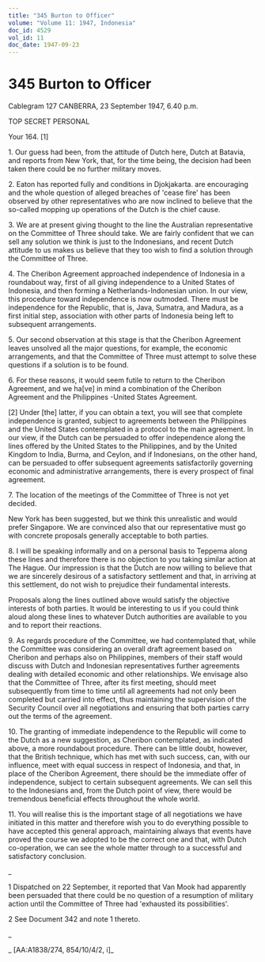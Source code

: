 ```yaml
---
title: "345 Burton to Officer"
volume: "Volume 11: 1947, Indonesia"
doc_id: 4529
vol_id: 11
doc_date: 1947-09-23
---
```


# 345 Burton to Officer

Cablegram 127 CANBERRA, 23 September 1947, 6.40 p.m.

TOP SECRET PERSONAL

Your 164. [1]

1\. Our guess had been, from the attitude of Dutch here, Dutch at Batavia, and reports from New York, that, for the time being, the decision had been taken there could be no further military moves.

2\. Eaton has reported fully and conditions in Djokjakarta. are encouraging and the whole question of alleged breaches of 'cease fire' has been observed by other representatives who are now inclined to believe that the so-called mopping up operations of the Dutch is the chief cause.

3\. We are at present giving thought to the line the Australian representative on the Committee of Three should take. We are fairly confident that we can sell any solution we think is just to the Indonesians, and recent Dutch attitude to us makes us believe that they too wish to find a solution through the Committee of Three.

4\. The Cheribon Agreement approached independence of Indonesia in a roundabout way, first of all giving independence to a United States of Indonesia, and then forming a Netherlands-Indonesian union. In our view, this procedure toward independence is now outmoded. There must be independence for the Republic, that is, Java, Sumatra, and Madura, as a first initial step, association with other parts of Indonesia being left to subsequent arrangements.

5\. Our second observation at this stage is that the Cheribon Agreement leaves unsolved all the major questions, for example, the economic arrangements, and that the Committee of Three must attempt to solve these questions if a solution is to be found.

6\. For these reasons, it would seem futile to return to the Cheribon Agreement, and we ha[ve] in mind a combination of the Cheribon Agreement and the Philippines -United States Agreement.

[2] Under [the] latter, if you can obtain a text, you will see that complete independence is granted, subject to agreements between the Philippines and the United States contemplated in a protocol to the main agreement. In our view, if the Dutch can be persuaded to offer independence along the lines offered by the United States to the Philippines, and by the United Kingdom to India, Burma, and Ceylon, and if Indonesians, on the other hand, can be persuaded to offer subsequent agreements satisfactorily governing economic and administrative arrangements, there is every prospect of final agreement.

7\. The location of the meetings of the Committee of Three is not yet decided.

New York has been suggested, but we think this unrealistic and would prefer Singapore. We are convinced also that our representative must go with concrete proposals generally acceptable to both parties.

8\. I will be speaking informally and on a personal basis to Teppema along these lines and therefore there is no objection to you taking similar action at The Hague. Our impression is that the Dutch are now willing to believe that we are sincerely desirous of a satisfactory settlement and that, in arriving at this settlement, do not wish to prejudice their fundamental interests.

Proposals along the lines outlined above would satisfy the objective interests of both parties. It would be interesting to us if you could think aloud along these lines to whatever Dutch authorities are available to you and to report their reactions.

9\. As regards procedure of the Committee, we had contemplated that, while the Committee was considering an overall draft agreement based on Cheribon and perhaps also on Philippines, members of their staff would discuss with Dutch and Indonesian representatives further agreements dealing with detailed economic and other relationships. We envisage also that the Committee of Three, after its first meeting, should meet subsequently from time to time until all agreements had not only been completed but carried into effect, thus maintaining the supervision of the Security Council over all negotiations and ensuring that both parties carry out the terms of the agreement.

10\. The granting of immediate independence to the Republic will come to the Dutch as a new suggestion, as Cheribon contemplated, as indicated above, a more roundabout procedure. There can be little doubt, however, that the British technique, which has met with such success, can, with our influence, meet with equal success in respect of Indonesia, and that, in place of the Cheribon Agreement, there should be the immediate offer of independence, subject to certain subsequent agreements. We can sell this to the Indonesians and, from the Dutch point of view, there would be tremendous beneficial effects throughout the whole world.

11\. You will realise this is the important stage of all negotiations we have initiated in this matter and therefore wish you to do everything possible to have accepted this general approach, maintaining always that events have proved the course we adopted to be the correct one and that, with Dutch co-operation, we can see the whole matter through to a successful and satisfactory conclusion.

_

1 Dispatched on 22 September, it reported that Van Mook had apparently been persuaded that there could be no question of a resumption of military action until the Committee of Three had 'exhausted its possibilities'.

2 See Document 342 and note 1 thereto.

_

_ [AA:A1838/274, 854/10/4/2, i]_
